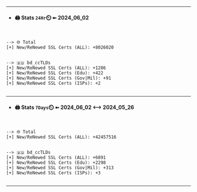 

---
- #### 🖨️ **Stats** `24Hr`⏲️ ➼ 2024_06_02
```console


--> 🌐 Total
[+] New/ReNewed SSL Certs (ALL): +8026020


--> 🇧🇩 bd_ccTLDs
[+] New/ReNewed SSL Certs (ALL): +1286
[+] New/ReNewed SSL Certs (Edu): +422
[+] New/ReNewed SSL Certs (Gov|Mil): +91
[+] New/ReNewed SSL Certs (ISPs): +2


```

---
- #### 🖨️ **Stats** `7Days`⏲️ ➼ 2024_06_02 <--> 2024_05_26
```console


--> 🌐 Total
[+] New/ReNewed SSL Certs (ALL): +42457516


--> 🇧🇩 bd_ccTLDs
[+] New/ReNewed SSL Certs (ALL): +6891
[+] New/ReNewed SSL Certs (Edu): +2298
[+] New/ReNewed SSL Certs (Gov|Mil): +313
[+] New/ReNewed SSL Certs (ISPs): +3


```

---

